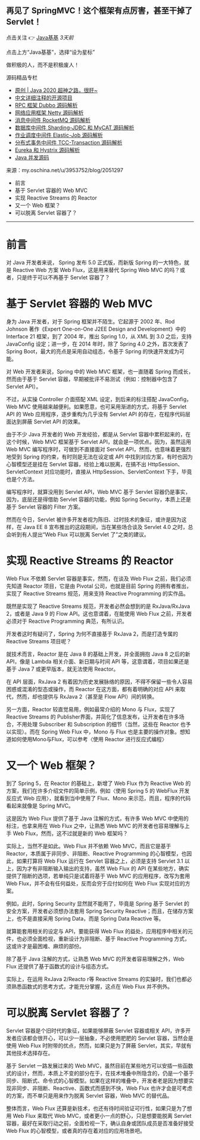 ## 再见了 SpringMVC！这个框架有点厉害，甚至干掉了 Servlet！

点击关注 👉 [Java基基](javascript:void(0);) *3天前*

点击上方“Java基基”，选择“设为星标”

做积极的人，而不是积极废人！

源码精品专栏

- [原创 | Java 2020 超神之路，很肝~](http://mp.weixin.qq.com/s?__biz=MzUzMTA2NTU2Ng==&mid=2247487551&idx=1&sn=18f64ba49f3f0f9d8be9d1fdef8857d9&chksm=fa496f8ecd3ee698f4954c00efb80fe955ec9198fff3ef4011e331aa37f55a6a17bc8c0335a8&scene=21#wechat_redirect)
- [中文详细注释的开源项目](http://mp.weixin.qq.com/s?__biz=MzUzMTA2NTU2Ng==&mid=2247486264&idx=1&sn=475ac3f1ef253a33daacf50477203c80&chksm=fa497489cd3efd9f7298f5da6aad0c443ae15f398436aff57cb2b734d6689e62ab43ae7857ac&scene=21#wechat_redirect)
- [RPC 框架 Dubbo 源码解析](https://mp.weixin.qq.com/s?__biz=MzUzMTA2NTU2Ng==&mid=2247484647&idx=1&sn=9eb7e47d06faca20d530c70eec3b8d5c&chksm=fa497b56cd3ef2408f807e66e0903a5d16fbed149ef7374021302901d6e0260ad717d903e8d4&scene=21#wechat_redirect)
- [网络应用框架 Netty 源码解析](https://mp.weixin.qq.com/s?__biz=MzUzMTA2NTU2Ng==&mid=2247485054&idx=2&sn=9f3b85f7b8454634da6c5c2ded9b4dba&chksm=fa4979cfcd3ef0d9d2dd92d8d1bd8f1553abc6e2095a5d743e0b2c2afe4955ea2bbbd7a4b79d&token=55862109&lang=zh_CN&scene=21#wechat_redirect)
- [消息中间件 RocketMQ 源码解析](http://mp.weixin.qq.com/s?__biz=MzUzMTA2NTU2Ng==&mid=2247486256&idx=1&sn=81daccd3fcd2953456c917630636fb26&chksm=fa497481cd3efd97d9239f5eab060e49dea9876a6046eadba0effb878d2fb51f3ba5733e4c0b&scene=21#wechat_redirect)
- [数据库中间件 Sharding-JDBC 和 MyCAT 源码解析](http://mp.weixin.qq.com/s?__biz=MzUzMTA2NTU2Ng==&mid=2247486257&idx=1&sn=4d3c9c675f8833157641a2e0b48e498c&chksm=fa497480cd3efd96fe17975b0b8b141e87fd0a62673e6a30b501460de80b3eb997056f09de08&scene=21#wechat_redirect)
- [作业调度中间件 Elastic-Job 源码解析](http://mp.weixin.qq.com/s?__biz=MzUzMTA2NTU2Ng==&mid=2247486258&idx=1&sn=ae5665ae9c3002b53f87cab44948a096&chksm=fa497483cd3efd950514da5a37160e7fd07f0a96f39265cf7ba3721985e5aadbdcbe7aafc34a&scene=21#wechat_redirect)
- [分布式事务中间件 TCC-Transaction 源码解析](http://mp.weixin.qq.com/s?__biz=MzUzMTA2NTU2Ng==&mid=2247486259&idx=1&sn=b023cf3dbf97e5da59db2f4ee632f5a6&chksm=fa497482cd3efd9402d71469f71863f71a6998b27e12ca2e00446b8178d79dcef0721d8e570a&scene=21#wechat_redirect)
- [Eureka 和 Hystrix 源码解析](http://mp.weixin.qq.com/s?__biz=MzUzMTA2NTU2Ng==&mid=2247486260&idx=1&sn=8f14c0c191d6f8df6eb34202f4ad9708&chksm=fa497485cd3efd93937143a648bc1b530bc7d1f6f8ad4bf2ec112ffe34dee80b474605c22db0&scene=21#wechat_redirect)
- [Java 并发源码](http://mp.weixin.qq.com/s?__biz=MzUzMTA2NTU2Ng==&mid=2247486261&idx=1&sn=bd69f26aadfc826f6313ffbb95e44ee5&chksm=fa497484cd3efd92352d6fb3d05ccbaebca2fafed6f18edbe5be70c99ba088db5c8a7a8080c1&scene=21#wechat_redirect)

来源：my.oschina.net/u/3953752/blog/2051297

- 前言
- 基于 Servlet 容器的 Web MVC
- 实现 Reactive Streams 的 Reactor
- 又一个 Web 框架？
- 可以脱离 Servlet 容器了？

------

# 前言

对 Java 开发者来说， Spring 发布 5.0 正式版，而新版 Spring 的一大特色，就是 Reactive Web 方案 Web Flux，这是用来替代 Spring Web MVC 的吗？或者，只是终于可以不再基于 Servlet 容器了？

# 基于 Servlet 容器的 Web MVC

身为 Java 开发者，对于 Spring 框架并不陌生。它起源于 2002 年、Rod Johnson 著作《Expert One-on-One J2EE Design and Development》中的 Interface 21 框架，到了 2004 年，推出 Spring 1.0，从 XML 到 3.0 之后，支持 JavaConfig 设定；进一步，在 2014 年时，除了 Spring 4.0 之外，首次发表了Spring Boot，最大的亮点是采用自动组态，令基于 Spring 的快速开发成为可能。

对 Web 开发者来说，Spring 中的 Web MVC 框架，也一直随着 Spring 而成长，然而由于基于 Servlet 容器，早期被批评不易测试（例如：控制器中包含了 Servlet API）。

不过，从实操 Controller 介面搭配 XML 设定，到后来的标注搭配 JavaConfig，Web MVC 使用越来越便利。如果愿意，也可采用渐进的方式，将基于 Servlet API 的 Web 应用程序，逐步重构为几乎没有 Servlet API 的存在，在程序代码层面达到屏蔽 Servlet API 的效果。

由于不少 Java 开发者的 Web 开发经验，都是从 Servlet 容器中累积起来的，在这个时候，Web MVC 框架基于 Servlet API，就会是一项优点。因为，虽然运用 Web MVC 编写程序时，可做到不直接面对 Servlet API，然而，也意味着更强烈地受到 Spring 的约束，有时则是无法在设定或 API 中找到对应方案，有时也因为心智模型还是挂在 Servlet 容器，经验上难以脱离，在搞不出 HttpSession、ServletContext 对应功能时，直接从 HttpSession、ServletContext 下手，毕竟也是个方法。

编写程序时，就算没用到 Servlet API，Web MVC 基于 Servlet 容器仍是事实，因为，底层还是得借助 Servlet 容器的功能，例如 Spring Security，本质上还是基于 Servlet 容器的 Filter 方案。

然而在今日，Servlet 被许多开发者视为陈旧、过时技术的象征，或许是因为这样，在 Java EE 8 宣布推出的这段期间，当在某些场合谈及 Servlet 4.0 之时，总会听到有人提出“Web Flux 可以脱离 Servlet 了”之类的建议。

# 实现 Reactive Streams 的 Reactor

Web Flux 不依赖 Servlet 容器是事实，然而，在谈及 Web Flux 之前，我们必须先知道 Reactor 项目，它是由 Pivotal 公司，也就是目前 Spring 的拥有者推出，实现了 Reactive Streams 规范，用来支持 Reactive Programming 的实作品。

既然是实现了 Reactive Streams 规范，开发者必然会想到的是 RxJava/RxJava 2，或者是 Java 9 的 Flow API。这也意谓着，在能使用 Web Flux 之前，开发者必须对于 Reactive Programming 典范，有所认识。

开发者这时有疑问了，Spring 为何不直接基于 RxJava 2，而是打造专属的 Reactive Streams 项目呢？

就技术而言，Reactor 是在 Java 8 的基础上开发，并全面拥抱 Java 8 之后的新 API，像是 Lambda 相关介面、新日期与时间 API 等，这意谓着，项目如果还是基于 Java 7 或更早版本，就无法使用 Reactor。

在 API 层面，RxJava 2 有着因为历史发展脉络的原因，不得不保留一些令人容易困惑或混淆的型态或操作，而 Reactor 在这方面，都有着明确的对应 API 来取代，然而，却也提供与 RxJava 2（甚至是 Flow API）间的转换。

另一方面，Reactor 较直觉易用，例如最常介绍的 Mono 与 Flux，实现了 Reactive Streams 的 Publisher界面，并简化了信息发布，让开发者在许多场合，不用处理 Subscriber 和 Subscription 的细节（当然，这些在 Reactor 也予以实现）。而在 Spring Web Flux 中，Mono 与 Flux 也是主要的操作对象。想知道如何使用Mono与Flux，可以参考〈使用 Reactor 进行反应式编程〉

# 又一个 Web 框架？

到了 Spring 5，在 Reactor 的基础上，新增了 Web Flux 作为 Reactive Web 的方案，我们在许多介绍文件的简单示例，例如〈使用 Spring 5 的 WebFlux 开发反应式 Web 应用〉，就看到当中使用了 Flux、Mono 来示范，而且，程序的代码看起来就像是 Spring MVC。

这是因为 Web Flux 提供了基于 Java 注解的方式，有许多 Web MVC 中使用的标注，也拿来用在 Web Flux 之中，让熟悉 Web MVC 的开发者也容易理解与上手 Web Flux，然而，这不过就是新的 Web 框架吗？

实际上，当然不是如此。Web Flux 并不依赖 Web MVC，而且它是基于 Reactor，本质属于非同步、非阻断、Reactive Programming 的心智模型，也因此，如果打算将 Web Flux 运行在 Servlet 容器之上，必须是支持 Servlet 3.1 以上，因为才有非阻断输入输出的支持，虽然 Web Flux 的 API 在某些地方，确实提供了阻断的选项，若单纯只是试着将基于 Web MVC 的应用程序，改写为套用 Web Flux，并不会有任何益处，反而会穷于应付如何在 Web Flux 实现对应的方案。

例如，此时，Spring Security 显然就不能用了，毕竟是 Spring 基于 Servlet 的安全方案，开发者必须想办法套用 Spring Security Reactive；而且，在储存方案上，也不是直接采用 Spring Data，而是 Spring Data Reactive 等。

就算能套用相关的设定与 API，要能获得 Web Flux 的益处，应用程序中相关的元件，也必须全面检视，重新设计为非阻断、基于 Reactive Programming 方式，这或许才是最困难、麻烦的部份。

除了基于 Java 注解的方式，让熟悉 Web MVC 的开发者容易理解之外，Web Flux 还提供了基于函数式的设计与组态方式。

实际上，在运用 RxJava 2/Reacto r等 Reactive Streams 的实操时，我们也都必须熟悉函数式的思考方式，才能充分掌握，这点在 Web Flux 并不例外。

# 可以脱离 Servlet 容器了？

Servlet 容器是个旧时代的象征，如果能够屏蔽 Servlet 容器或相关 API，许多开发者应该都会很开心，可以少一层抽象，不必使用肥肥的 Servlet 容器，当然会是使用 Web Flux 时附带的优点，然而，如果只是为了屏蔽 Servlet，其实，早就有其他技术选择存在。

基于 Servlet 一路发展过来的 Web MVC，虽然目前在某些地方可以安插一些函数式的设计，然而，本质上不变的部分在于，在技术堆叠中所隐含的，仍是一个基于同步、阻断式、命令式的心智模型。如果在这样的堆叠中，开发者老是因为想要实现非同步、非阻断、Reactive、函数式而感到不快，Web Flux 也许才会是可考虑的方案，而不单只是用来作为脱离 Servlet 容器，Web MVC 的替代品。

整体而言，Web Flux 还算是新技术，也还有待时间验证可行性，如果只是为了想用 Web Flux 来取代 Web MVC，或者更小一点的野心，只是想要能脱离 Servlet 容器，最好在采取行动之前，全面检视一下，确认自身或团队成员是否准备好接受 Web Flux 的心智模型，或者真的存在着对应的应用场景吧。